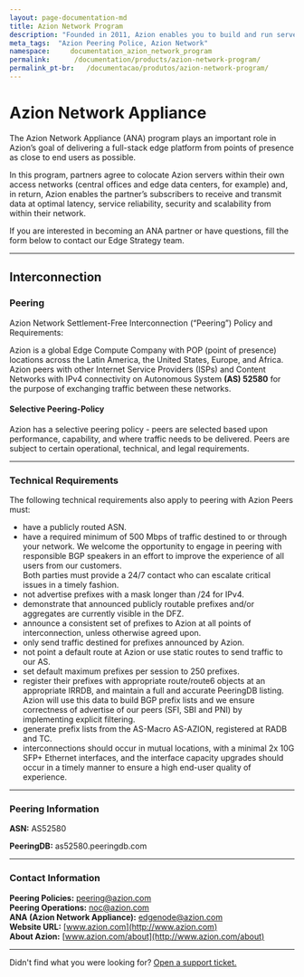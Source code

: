 ```yaml
---
layout: page-documentation-md
title: Azion Network Program
description: "Founded in 2011, Azion enables you to build and run serverless applications at the edge of the network or your own premisses, closer to users and devices."
meta_tags:  "Azion Peering Police, Azion Network"
namespace:     documentation_azion_network_program
permalink:      /documentation/products/azion-network-program/
permalink_pt-br:   /documentacao/produtos/azion-network-program/
---
```


# Azion Network Appliance

The Azion Network Appliance (ANA) program plays an important role in Azion’s goal of delivering a full-stack edge platform from points of presence as close to end users as possible. 

In this program, partners agree to colocate Azion servers within their own access networks (central offices and edge data centers, for example) and, in return, Azion enables the partner’s subscribers to receive and transmit data at optimal latency, service reliability, security and scalability from within their network.

If you are interested in becoming an ANA partner or have questions, fill the form below to contact our Edge Strategy team.

------

## Interconnection

### Peering

Azion Network Settlement-Free Interconnection (“Peering”) Policy and Requirements:

Azion is a global Edge Compute Company with POP (point of presence) locations across the Latin America, the United States, Europe, and Africa. Azion peers with other Internet Service Providers (ISPs) and Content Networks with IPv4 connectivity on Autonomous System **(AS) 52580** for the purpose of exchanging traffic between these networks.

#### Selective Peering-Policy

Azion has a selective peering policy - peers are selected based upon performance, capability, and where traffic needs to be delivered. Peers are subject to certain operational, technical, and legal requirements.

---

### Technical Requirements

The following technical requirements also apply to peering with Azion Peers must:


* have a publicly routed ASN.
* have a required minimum of 500 Mbps of traffic destined to or through your network. We welcome the opportunity to engage in peering with responsible BGP speakers in an effort to improve the experience of all users from our customers.<br>Both parties must provide a 24/7 contact who can escalate critical issues in a timely fashion.
* not advertise prefixes with a mask longer than /24 for IPv4.
* demonstrate that announced publicly routable prefixes and/or aggregates are currently visible in the DFZ.
* announce a consistent set of prefixes to Azion at all points of interconnection, unless otherwise agreed upon.
* only send traffic destined for prefixes announced by Azion.
* not point a default route at Azion or use static routes to send traffic to our AS.
* set default maximum prefixes per session to 250 prefixes.
* register their prefixes with appropriate route/route6 objects at an appropriate IRRDB, and maintain a full and accurate PeeringDB listing. Azion will use this data to build BGP prefix lists and we ensure correctness of advertise of our peers (SFI, SBI and PNI) by implementing explicit filtering.
* generate prefix lists from the AS-Macro AS-AZION, registered at RADB and TC.
* interconnections should occur in mutual locations, with a minimal 2x 10G SFP+ Ethernet interfaces, and the interface capacity upgrades should occur in a timely manner to ensure a high end-user quality of experience.

---

### Peering Information

**ASN:** AS52580

**PeeringDB:** as52580.peeringdb.com

---

### Contact Information

**Peering Policies:** [peering@azion.com](mailto:peering@azion.com) <br> **Peering Operations:** [noc@azion.com](mailto:noc@azion.com) <br> **ANA (Azion Network Appliance):** [edgenode@azion.com](mailto:edgenode@azion.com) <br> **Website URL:** [www.azion.com](http://www.azion.com) <br> **About Azion:** [www.azion.com/about](http://www.azion.com/about)

---

Didn't find what you were looking for? [Open a support ticket.](https://tickets.azion.com/)
